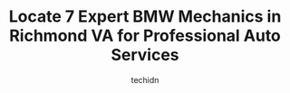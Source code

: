---
layout: ampstory
image: https://images.unsplash.com/photo-1573661687979-b1fe429b9da3?ixlib=rb-4.0.3&ixid=MnwxMjA3fDB8MHxwaG90by1wYWdlfHx8fGVufDB8fHx8&auto=format&fit=crop&w=640&h=853&q=80
author: techidn
featured: false
description: Trust your vehicles maintenance and repairs to the 7 best BMW Mechanic in Richmond VA, USA. With their extensive experience, cutting-edge technology, and commitment to customer satisfaction
title: Locate 7 Expert BMW Mechanics in Richmond VA for Professional Auto Services
cover:
   title: Locate 7 Expert BMW Mechanics in Richmond VA for Professional Auto Services
   subtitle: Rickpate
   background: https://images.unsplash.com/photo-1573661687979-b1fe429b9da3?ixlib=rb-4.0.3&ixid=MnwxMjA3fDB8MHxwaG90by1wYWdlfHx8fGVufDB8fHx8&auto=format&fit=crop&w=640&h=853&q=80

pages: 
 - layout: thirds
   top: <h1>#1 Bimmer Rescue</h1>
   bottom: "<p>Had a serious engine issue with my rare 2011 335is, an important car to me with the legendary N54 engine and the increased boost I run through it with the modifications i</p>"
   background: https://www.knot35.com/toplist/wp-content/uploads/2023/06/best-bmw-mechanic-1-in-richmond-va-1685833708.jpeg
   backgroundblur: true
 - layout: thirds
   top: <h1>#2 Delta V Motorsports</h1>
   bottom: "<p>1510 Webster St, Richmond, VA 23220, United States</p>"
   background: https://www.knot35.com/toplist/wp-content/uploads/2023/06/best-bmw-mechanic-2-in-richmond-va-1685833708.jpeg
   cta:
      link: https://www.knot35.com/toplist/locate-7-expert-bmw-mechanics-in-richmond-va-for-professional-auto-services/
      text: Locate 7 Expert BMW Mechanics in Richmond VA for Professional Auto Services
 - layout: thirds
   top: <h1>#3 Edwards Auto Care</h1>
   bottom: "<p>4123 W Broad St, Richmond, VA 23230, United States</p>"
   background: https://www.knot35.com/toplist/wp-content/uploads/2023/06/best-bmw-mechanic-3-in-richmond-va-1685833709.jpeg
   cta:
      link: https://www.knot35.com/toplist/locate-7-expert-bmw-mechanics-in-richmond-va-for-professional-auto-services/
      text: Locate 7 Expert BMW Mechanics in Richmond VA for Professional Auto Services
 - layout: thirds
   top: <h1>#4 Simply Import Auto Services</h1>
   bottom: "<p>1222 Bentley St, Richmond, VA 23227, United States</p>"
   background: https://images.unsplash.com/photo-1574169208507-84376144848b?ixlib=rb-4.0.3&ixid=MnwxMjA3fDB8MHxwaG90by1wYWdlfHx8fGVufDB8fHx8&auto=format&fit=crop&w=640&h=853&q=80
   cta:
      link: https://www.knot35.com/toplist/locate-7-expert-bmw-mechanics-in-richmond-va-for-professional-auto-services/
      text: Locate 7 Expert BMW Mechanics in Richmond VA for Professional Auto Services
 - layout: thirds
   top: <h1>#5 DeVoss Auto Service LLC - Auto Service, Auto Repair Shop in Richmond, VA</h1>
   bottom: "<p>1103 N Arthur Ashe Blvd #4805, Richmond, VA 23230, United States</p>"
   background: https://images.unsplash.com/photo-1533735380053-eb8d0759b24a?ixlib=rb-4.0.3&ixid=MnwxMjA3fDB8MHxwaG90by1wYWdlfHx8fGVufDB8fHx8&auto=format&fit=crop&w=640&h=853&q=80
   cta:
      link: https://www.knot35.com/toplist/locate-7-expert-bmw-mechanics-in-richmond-va-for-professional-auto-services/
      text: Locate 7 Expert BMW Mechanics in Richmond VA for Professional Auto Services
 - layout: thirds
   top: <h1>#6 Mike Brooks Auto Repair</h1>
   bottom: "<p>611 Wickham St, Richmond, VA 23222, United States</p>"
   background: https://images.unsplash.com/photo-1484589065579-248aad0d8b13?ixlib=rb-4.0.3&ixid=MnwxMjA3fDB8MHxwaG90by1wYWdlfHx8fGVufDB8fHx8&auto=format&fit=crop&w=640&h=853&q=80
   cta:
      link: https://www.knot35.com/toplist/locate-7-expert-bmw-mechanics-in-richmond-va-for-professional-auto-services/
      text: Locate 7 Expert BMW Mechanics in Richmond VA for Professional Auto Services
 - layout: thirds
   top: <h1>#7 World Foreign Car Services Mercedes Specialists</h1>
   bottom: "<p>7010 Three Chopt Rd, Richmond, VA 23226, United States</p>"
   background: https://images.unsplash.com/photo-1614648718611-0635f29016cb?ixlib=rb-4.0.3&ixid=MnwxMjA3fDB8MHxwaG90by1wYWdlfHx8fGVufDB8fHx8&auto=format&fit=crop&w=640&h=853&q=80
   cta:
      link: https://www.knot35.com/toplist/locate-7-expert-bmw-mechanics-in-richmond-va-for-professional-auto-services/
      text: Locate 7 Expert BMW Mechanics in Richmond VA for Professional Auto Services
 - layout: thirds
   middle: Continue reading...
   background: https://images.unsplash.com/photo-1557672172-298e090bd0f1?ixlib=rb-4.0.3&ixid=MnwxMjA3fDB8MHxwaG90by1wYWdlfHx8fGVufDB8fHx8&auto=format&fit=crop&w=640&h=853&q=80
   cta:
      link: https://www.knot35.com/toplist/locate-7-expert-bmw-mechanics-in-richmond-va-for-professional-auto-services/
      text: Locate 7 Expert BMW Mechanics in Richmond VA for Professional Auto Services
      
---